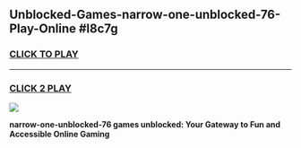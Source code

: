 
## Unblocked-Games-narrow-one-unblocked-76-Play-Online #l8c7g
<h3>
<a href="https://news.freeplayer.one?title=narrow-one-unblocked-76&ref=3">CLICK TO PLAY</a></h3>
<hr>

<h3>
<a href="https://news.freeplayer.one?title=narrow-one-unblocked-76&ref=3">CLICK 2 PLAY</a>
  
</h3>

<a href="https://news.freeplayer.one?title=narrow-one-unblocked-76&ref=3"><img src="https://clearcache.store/games.png"></a>


**narrow-one-unblocked-76 games unblocked: Your Gateway to Fun and Accessible Online Gaming**
